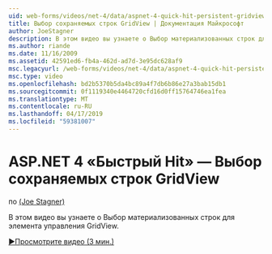 ```yaml
---
uid: web-forms/videos/net-4/data/aspnet-4-quick-hit-persistent-gridview-row-selection
title: Выбор сохраняемых строк GridView | Документация Майкрософт
author: JoeStagner
description: В этом видео вы узнаете о Выбор материализованных строк для элемента управления GridView.
ms.author: riande
ms.date: 11/16/2009
ms.assetid: 42591ed6-fb4a-462d-ad7d-3e95dc628af9
msc.legacyurl: /web-forms/videos/net-4/data/aspnet-4-quick-hit-persistent-gridview-row-selection
msc.type: video
ms.openlocfilehash: bd2b5370b5da4bc89a4f7db6b86e27a3bab15db1
ms.sourcegitcommit: 0f1119340e4464720cfd16d0ff15764746ea1fea
ms.translationtype: MT
ms.contentlocale: ru-RU
ms.lasthandoff: 04/17/2019
ms.locfileid: "59381007"
---
```

# <a name="aspnet-4-quick-hit--persistent-gridview-row-selection"></a>ASP.NET 4 «Быстрый Hit» — Выбор сохраняемых строк GridView

по [(Joe Stagner)](https://github.com/JoeStagner)

В этом видео вы узнаете о Выбор материализованных строк для элемента управления GridView. 

[&#9654;Просмотрите видео (3 мин.)](https://channel9.msdn.com/Blogs/ASP-NET-Site-Videos/aspnet-4-quick-hit-persistent-gridview-row-selection)
